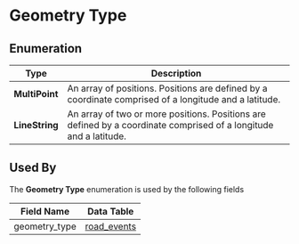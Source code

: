 # Geometry Type 

## Enumeration
Type | Description
--- | ---
**MultiPoint** | An array of positions. Positions are defined by a coordinate comprised of a longitude and a latitude.
**LineString** | An array of two or more positions. Positions are defined by a coordinate comprised of a longitude and a latitude.

## Used By
The **Geometry Type** enumeration is used by the following fields

Field Name | Data Table
--- | ---
geometry_type | [road_events](/feed-content/data-tables/road_events.md)
